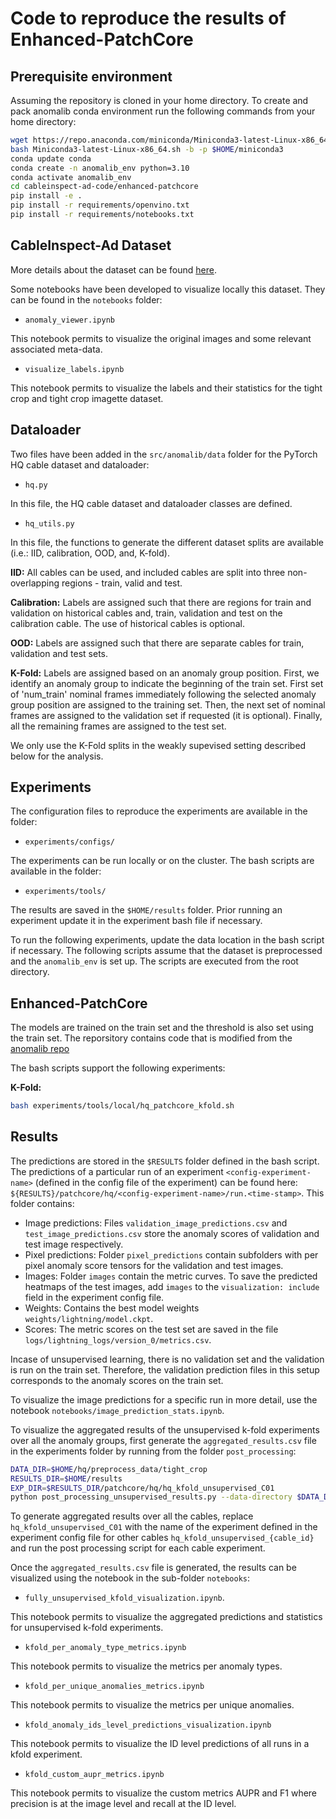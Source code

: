 <!---
Copyright (C) 2022 Mila - Institut québécois d'intelligence artificielle
SPDX-License-Identifier: Apache-2.0
-->

# Code to reproduce the results of Enhanced-PatchCore

## Prerequisite environment

Assuming the repository is cloned in your home directory.
To create and pack anomalib conda environment run the following commands from your home directory:

```bash
wget https://repo.anaconda.com/miniconda/Miniconda3-latest-Linux-x86_64.sh
bash Miniconda3-latest-Linux-x86_64.sh -b -p $HOME/miniconda3
conda update conda
conda create -n anomalib_env python=3.10
conda activate anomalib_env
cd cableinspect-ad-code/enhanced-patchcore
pip install -e .
pip install -r requirements/openvino.txt
pip install -r requirements/notebooks.txt
```

## CableInspect-Ad Dataset

More details about the dataset can be found [here](https://mila-iqia.github.io/cableinspect-ad/).

Some notebooks have been developed to visualize locally this dataset. They can be found in the `notebooks` folder:

- `anomaly_viewer.ipynb`

This notebook permits to visualize the original images and some relevant associated meta-data.

- `visualize_labels.ipynb`

This notebook permits to visualize the labels and their statistics for the tight crop and tight crop imagette dataset.

## Dataloader

Two files have been added in the `src/anomalib/data` folder for the PyTorch HQ cable dataset and dataloader:

- `hq.py`

In this file, the HQ cable dataset and dataloader classes are defined.

- `hq_utils.py`

In this file, the functions to generate the different dataset splits are available (i.e.: IID, calibration, OOD, and, K-fold).

**IID:** All cables can be used, and included cables are split into three non-overlapping regions - train, valid and test.

**Calibration:** Labels are assigned such that there are regions for train and validation on historical cables and, train, validation and test on the calibration cable. The use of historical cables is optional.

**OOD:** Labels are assigned such that there are separate cables for train, validation and test sets.

**K-Fold:** Labels are assigned based on an anomaly group position. First, we identify an anomaly group to indicate the beginning of the train set. First set of 'num_train' nominal frames immediately following the selected anomaly group position are assigned to the training set. Then, the next set of nominal frames are assigned to the validation set if requested (it is optional). Finally, all the remaining frames are assigned to the test set.

We only use the K-Fold splits in the weakly supevised setting described below for the analysis.

## Experiments

The configuration files to reproduce the experiments are available in the folder:

- `experiments/configs/`

The experiments can be run locally or on the cluster. The bash scripts are available in the folder:

- `experiments/tools/`

The results are saved in the `$HOME/results` folder. Prior running an experiment update it in the experiment bash file if necessary.

To run the following experiments, update the data location in the bash script if necessary. The following scripts assume that the dataset is preprocessed and the `anomalib_env` is set up. The scripts are executed from the root directory.

## Enhanced-PatchCore

The models are trained on the train set and the threshold is also set using the train set. The reporsitory contains code that is modified from the [anomalib repo](https://github.com/openvinotoolkit/anomalib)

The bash scripts support the following experiments:

**K-Fold:**

```bash
bash experiments/tools/local/hq_patchcore_kfold.sh
```

## Results

The predictions are stored in the `$RESULTS` folder defined in the bash script. The predictions of a particular run of an experiment `<config-experiment-name>` (defined in the config file of the experiment) can be found here: `${RESULTS}/patchcore/hq/<config-experiment-name>/run.<time-stamp>`. This folder contains:

- Image predictions: Files `validation_image_predictions.csv` and `test_image_predictions.csv` store the anomaly scores of validation and test image respectively.
- Pixel predictions: Folder `pixel_predictions` contain subfolders with per pixel anomaly score tensors for the validation and test images.
- Images: Folder `images` contain the metric curves. To save the predicted heatmaps of the test images, add `images` to the `visualization: include` field in the experiment config file.
- Weights: Contains the best model weights `weights/lightning/model.ckpt`.
- Scores: The metric scores on the test set are saved in the file `logs/lightning_logs/version_0/metrics.csv`.

Incase of unsupervised learning, there is no validation set and the validation is run on the train set. Therefore, the validation prediction files in this setup corresponds to the anomaly scores on the train set.

To visualize the image predictions for a specific run in more detail, use the notebook `notebooks/image_prediction_stats.ipynb`.

To visualize the aggregated results of the unsupervised k-fold experiments over all the anomaly groups, first generate the `aggregated_results.csv` file in the experiments folder by running from the folder `post_processing`:

```bash
DATA_DIR=$HOME/hq/preprocess_data/tight_crop
RESULTS_DIR=$HOME/results
EXP_DIR=$RESULTS_DIR/patchcore/hq/hq_kfold_unsupervised_C01
python post_processing_unsupervised_results.py --data-directory $DATA_DIR --experiment-directory $EXP_DIR
```

To generate aggregated results over all the cables, replace `hq_kfold_unsupervised_C01` with the name of the experiment defined in the experiment config file for other cables `hq_kfold_unsupervised_{cable_id}` and run the post processing script for each cable experiment.

Once the `aggregated_results.csv` file is generated, the results can be visualized using the notebook in the sub-folder `notebooks`:

- `fully_unsupervised_kfold_visualization.ipynb`.

This notebook permits to visualize the aggregated predictions and statistics for unsupervised k-fold experiments.

- `kfold_per_anomaly_type_metrics.ipynb`

This notebook permits to visualize the metrics per anomaly types.

- `kfold_per_unique_anomalies_metrics.ipynb`

This notebook permits to visualize the metrics per unique anomalies.

- `kfold_anomaly_ids_level_predictions_visualization.ipynb`

This notebook permits to visualize the ID level predictions of all runs in a kfold experiment.

- `kfold_custom_aupr_metrics.ipynb`

This notebook permits to visualize the custom metrics AUPR and F1 where precision is at the image level and recall at the ID level.
